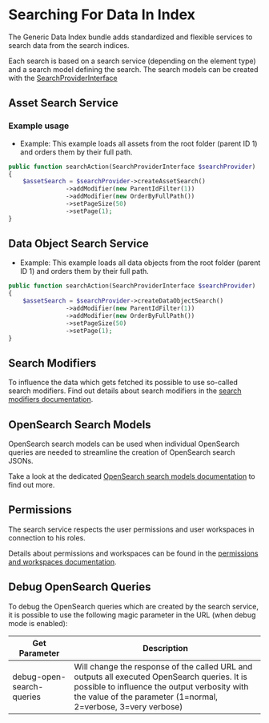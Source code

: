 # Searching For Data In Index

The Generic Data Index bundle adds standardized and flexible services to search data from the search indices.

Each search is based on a search service (depending on the element type) and a search model defining the search. The search models can be created with the [SearchProviderInterface](https://github.com/pimcore/generic-data-index-bundle/blob/1.x/src/Service/Search/SearchService/SearchProviderInterface.php)


## Asset Search Service

### Example usage

- Example: This example loads all assets from the root folder (parent ID 1) and orders them by their full path.
```php
public function searchAction(SearchProviderInterface $searchProvider)
{
    $assetSearch = $searchProvider->createAssetSearch()
                ->addModifier(new ParentIdFilter(1))
                ->addModifier(new OrderByFullPath())
                ->setPageSize(50)
                ->setPage(1);
}
```

## Data Object Search Service

- Example: This example loads all data objects from the root folder (parent ID 1) and orders them by their full path.
```php
public function searchAction(SearchProviderInterface $searchProvider)
{
    $assetSearch = $searchProvider->createDataObjectSearch()
                ->addModifier(new ParentIdFilter(1))
                ->addModifier(new OrderByFullPath())
                ->setPageSize(50)
                ->setPage(1);
}
```

## Search Modifiers

To influence the data which gets fetched its possible to use so-called search modifiers.
Find out details about search modifiers in the [search modifiers documentation](05_Search_Modifiers/README.md).

## OpenSearch Search Models
OpenSearch search models can be used when individual OpenSearch queries are needed to streamline the creation of OpenSearch search JSONs.

Take a look at the dedicated [OpenSearch search models documentation](06_OpenSearch_Search_Models/README.md) to find out more.

## Permissions
The search service respects the user permissions and user workspaces in connection to his roles.

Details about permissions and workspaces can be found in the [permissions and workspaces documentation](08_Permissions_Workspaces/README.md).

## Debug OpenSearch Queries
To debug the OpenSearch queries which are created by the search service, it is possible to use the following magic parameter in the URL (when debug mode is enabled):

| Get Parameter             | Description                                                                                                                                                                                                    |
|---------------------------|----------------------------------------------------------------------------------------------------------------------------------------------------------------------------------------------------------------|
| debug-open-search-queries | Will change the response of the called URL and outputs all executed OpenSearch queries. It is possible to influence the output verbosity with the value of the parameter (1=normal, 2=verbose, 3=very verbose) |